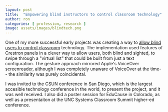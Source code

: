 ```yaml
---
layout: post
title:  "Empowering blind instructors to control classroom technology"
author: ron
categories: [ profession, research ]
image: assets/images/blindtech.png
---
```


One of my more successful early projects was creating a way to [allow blind users to control classroom](https://www.youtube.com/watch?v=thNedzQu1MA) technology. The implementation used features of Crestron panels in a clever way to allow users, both blind and sighted, to swipe through a "virtual list" that could be built from just a text configuration. The gesture approach mirrored Apple's VoiceOver screenreader, although I was completely unaware of VoiceOver at the time-- the similarity was purely coincidental.

I was invited to the CSUN conference in San Diego, which is the largest accesible technology conference in the world, to present the project, and it was well received. I also did a poster session for EduCause in Colorado, as well as a presentaiton at the UNC Systems Classroom Summit higher-ed conference.